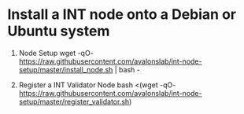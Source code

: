 # Install a INT node onto a Debian or Ubuntu system

1) Node Setup
wget -qO- https://raw.githubusercontent.com/avalonslab/int-node-setup/master/install_node.sh | bash -

2) Register a INT Validator Node
bash <(wget -qO- https://raw.githubusercontent.com/avalonslab/int-node-setup/master/register_validator.sh)
